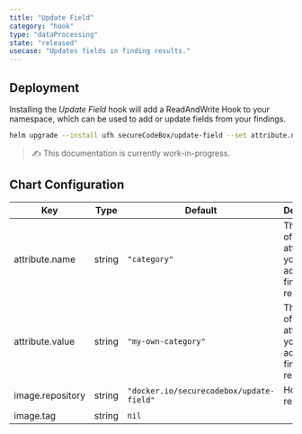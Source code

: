 ```yaml
---
title: "Update Field"
category: "hook"
type: "dataProcessing"
state: "released"
usecase: "Updates fields in finding results."
---
```


<!-- end -->

## Deployment

Installing the _Update Field_ hook will add a ReadAndWrite Hook to your namespace, which can be used to add or update fields from your findings.

```bash
helm upgrade --install ufh secureCodeBox/update-field --set attribute.name="category" --set attribute.value="my-own-category"
```

> ✍ This documentation is currently work-in-progress.

## Chart Configuration

| Key | Type | Default | Description |
|-----|------|---------|-------------|
| attribute.name | string | `"category"` | The name of the attribute you want to add to each finding result |
| attribute.value | string | `"my-own-category"` | The value of the attribute you want to add to each finding result |
| image.repository | string | `"docker.io/securecodebox/update-field"` | Hook image repository |
| image.tag | string | `nil` |  |
